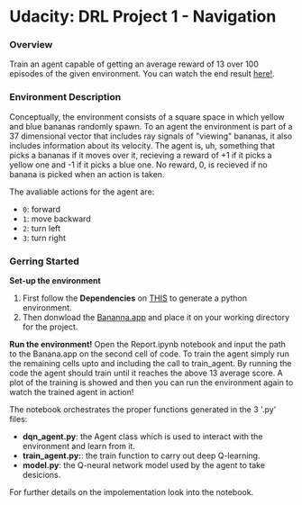 # Udacity: DRL Project 1 - Navigation

### Overview
Train an agent capable of getting an average reward of 13 over 100 episodes of the given environment. You can watch the end result [here!](https://youtu.be/wGq79WkGFRg).

### Environment Description
Conceptually, the environment consists of a square space in which yellow and blue bananas randomly spawn. To an agent the environment is part of a 37 dimensional vector that includes ray signals of "viewing" bananas, it also includes information about its velocity. The agent is, uh, something that picks a bananas if it moves over it, recieving a reward of +1 if it picks a yellow one and -1 if it picks a blue one. No reward, 0, is recieved if no banana is picked when an action is taken.

The avaliable actions for the agent are:
- ```0```: forward
- ```1```: move backward
- ```2```: turn left
- ```3```: turn right

### Gerring Started
**Set-up the environment**
1. First follow the **Dependencies** on [THIS](https://github.com/udacity/deep-reinforcement-learning#dependencies) to generate a python environment.
2. Then donwload the [Bananna.app](https://github.com/udacity/deep-reinforcement-learning/tree/master/p1_navigation) and place it on your working directory for the project.

**Run the environment!**
Open the Report.ipynb notebook and input the path to the Banana.app on the second cell of code. To train the agent simply run the remaining cells upto and including the call to train_agent. By running the code the agent should train until it reaches the above 13 average score.
A plot of the training is showed and then you can run the environment again to watch the trained agent in action!


The notebook orchestrates the proper functions generated in the 3 '.py' files:
- **dqn_agent.py**: the Agent class which is used to interact with the environment and learn from it.
- **train_agent.py:**: the train function to carry out deep Q-learning.
- **model.py**: the Q-neural network model used by the agent to take desicions.

For further details on the impolementation look into the notebook.